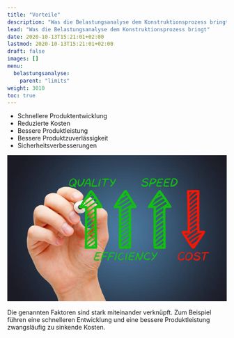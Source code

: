 ```yaml
---
title: "Vorteile"
description: "Was die Belastungsanalyse dem Konstruktionsprozess bringt"
lead: "Was die Belastungsanalyse dem Konstruktionsprozess bringt"
date: 2020-10-13T15:21:01+02:00
lastmod: 2020-10-13T15:21:01+02:00
draft: false
images: []
menu:
  belastungsanalyse:
    parent: "limits"
weight: 3010
toc: true
---
```


- Schnellere Produktentwicklung
- Reduzierte Kosten
- Bessere Produktleistung
- Bessere Produktzuverlässigkeit
- Sicherheitsverbesserungen

![Speed](sped.jpg)

Die genannten Faktoren sind stark miteinander verknüpft.
Zum Beispiel führen eine schnelleren Entwicklung und eine bessere Produktleistung zwangsläufig zu sinkende Kosten.
